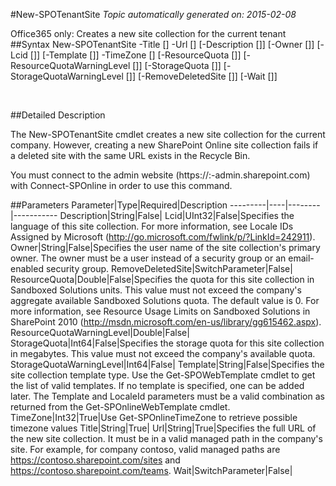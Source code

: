 #New-SPOTenantSite
*Topic automatically generated on: 2015-02-08*

Office365 only: Creates a new site collection for the current tenant
##Syntax
    New-SPOTenantSite -Title [<String>] -Url [<String>] [-Description [<String>]] [-Owner [<String>]] [-Lcid [<UInt32>]] [-Template [<String>]] -TimeZone [<Int32>] [-ResourceQuota [<Double>]] [-ResourceQuotaWarningLevel [<Double>]] [-StorageQuota [<Int64>]] [-StorageQuotaWarningLevel [<Int64>]] [-RemoveDeletedSite [<SwitchParameter>]] [-Wait [<SwitchParameter>]]

&nbsp;

##Detailed Description

The New-SPOTenantSite cmdlet creates a new site collection for the current company. However, creating a new SharePoint
Online site collection fails if a deleted site with the same URL exists in the Recycle Bin.

You must connect to the admin website (https://:<tenant>-admin.sharepoint.com) with Connect-SPOnline in order to use this command. 


##Parameters
Parameter|Type|Required|Description
---------|----|--------|-----------
Description|String|False|
Lcid|UInt32|False|Specifies the language of this site collection. For more information, see Locale IDs Assigned by Microsoft (http://go.microsoft.com/fwlink/p/?LinkId=242911).
Owner|String|False|Specifies the user name of the site collection's primary owner. The owner must be a user instead of a security group or an email-enabled security group.
RemoveDeletedSite|SwitchParameter|False|
ResourceQuota|Double|False|Specifies the quota for this site collection in Sandboxed Solutions units. This value must not exceed the company's aggregate available Sandboxed Solutions quota. The default value is 0. For more information, see Resource Usage Limits on Sandboxed Solutions in SharePoint 2010 (http://msdn.microsoft.com/en-us/library/gg615462.aspx).
ResourceQuotaWarningLevel|Double|False|
StorageQuota|Int64|False|Specifies the storage quota for this site collection in megabytes. This value must not exceed the company's available quota.
StorageQuotaWarningLevel|Int64|False|
Template|String|False|Specifies the site collection template type. Use the Get-SPOWebTemplate cmdlet to get the list of valid templates. If no template is specified, one can be added later. The Template and LocaleId parameters must be a valid combination as returned from the Get-SPOnlineWebTemplate cmdlet.
TimeZone|Int32|True|Use Get-SPOnlineTimeZone to retrieve possible timezone values
Title|String|True|
Url|String|True|Specifies the full URL of the new site collection. It must be in a valid managed path in the company's site. For example, for company contoso, valid managed paths are https://contoso.sharepoint.com/sites and https://contoso.sharepoint.com/teams.
Wait|SwitchParameter|False|
